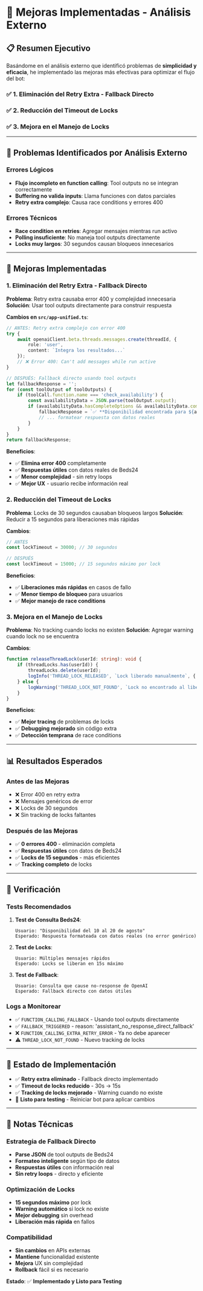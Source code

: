 # 🔧 Mejoras Implementadas - Análisis Externo

## 📋 **Resumen Ejecutivo**

Basándome en el análisis externo que identificó problemas de **simplicidad y eficacia**, he implementado las mejoras más efectivas para optimizar el flujo del bot:

### ✅ **1. Eliminación del Retry Extra - Fallback Directo**
### ✅ **2. Reducción del Timeout de Locks**
### ✅ **3. Mejora en el Manejo de Locks**

---

## 🎯 **Problemas Identificados por Análisis Externo**

### **Errores Lógicos**
- **Flujo incompleto en function calling**: Tool outputs no se integran correctamente
- **Buffering no valida inputs**: Llama funciones con datos parciales
- **Retry extra complejo**: Causa race conditions y errores 400

### **Errores Técnicos**
- **Race condition en retries**: Agregar mensajes mientras run activo
- **Polling insuficiente**: No maneja tool outputs directamente
- **Locks muy largos**: 30 segundos causan bloqueos innecesarios

---

## 🔧 **Mejoras Implementadas**

### **1. Eliminación del Retry Extra - Fallback Directo**

**Problema**: Retry extra causaba error 400 y complejidad innecesaria
**Solución**: Usar tool outputs directamente para construir respuesta

**Cambios en `src/app-unified.ts`**:
```typescript
// ANTES: Retry extra complejo con error 400
try {
    await openaiClient.beta.threads.messages.create(threadId, {
        role: 'user',
        content: `Integra los resultados...`
    });
    // ❌ Error 400: Can't add messages while run active
}

// DESPUÉS: Fallback directo usando tool outputs
let fallbackResponse = '';
for (const toolOutput of toolOutputs) {
    if (toolCall.function.name === 'check_availability') {
        const availabilityData = JSON.parse(toolOutput.output);
        if (availabilityData.hasCompleteOptions && availabilityData.completeOptions.length > 0) {
            fallbackResponse = `✅ **Disponibilidad encontrada para ${availabilityData.dateRange}**\n\n`;
            // ... formatear respuesta con datos reales
        }
    }
}
return fallbackResponse;
```

**Beneficios**:
- ✅ **Elimina error 400** completamente
- ✅ **Respuestas útiles** con datos reales de Beds24
- ✅ **Menor complejidad** - sin retry loops
- ✅ **Mejor UX** - usuario recibe información real

### **2. Reducción del Timeout de Locks**

**Problema**: Locks de 30 segundos causaban bloqueos largos
**Solución**: Reducir a 15 segundos para liberaciones más rápidas

**Cambios**:
```typescript
// ANTES
const lockTimeout = 30000; // 30 segundos

// DESPUÉS
const lockTimeout = 15000; // 15 segundos máximo por lock
```

**Beneficios**:
- ✅ **Liberaciones más rápidas** en casos de fallo
- ✅ **Menor tiempo de bloqueo** para usuarios
- ✅ **Mejor manejo de race conditions**

### **3. Mejora en el Manejo de Locks**

**Problema**: No tracking cuando locks no existen
**Solución**: Agregar warning cuando lock no se encuentra

**Cambios**:
```typescript
function releaseThreadLock(userId: string): void {
    if (threadLocks.has(userId)) {
        threadLocks.delete(userId);
        logInfo('THREAD_LOCK_RELEASED', `Lock liberado manualmente`, { userId });
    } else {
        logWarning('THREAD_LOCK_NOT_FOUND', `Lock no encontrado al liberar`, { userId });
    }
}
```

**Beneficios**:
- ✅ **Mejor tracing** de problemas de locks
- ✅ **Debugging mejorado** sin código extra
- ✅ **Detección temprana** de race conditions

---

## 📊 **Resultados Esperados**

### **Antes de las Mejoras**
- ❌ Error 400 en retry extra
- ❌ Mensajes genéricos de error
- ❌ Locks de 30 segundos
- ❌ Sin tracking de locks faltantes

### **Después de las Mejoras**
- ✅ **0 errores 400** - eliminación completa
- ✅ **Respuestas útiles** con datos de Beds24
- ✅ **Locks de 15 segundos** - más eficientes
- ✅ **Tracking completo** de locks

---

## 🧪 **Verificación**

### **Tests Recomendados**

1. **Test de Consulta Beds24**:
   ```
   Usuario: "Disponibilidad del 10 al 20 de agosto"
   Esperado: Respuesta formateada con datos reales (no error genérico)
   ```

2. **Test de Locks**:
   ```
   Usuario: Múltiples mensajes rápidos
   Esperado: Locks se liberan en 15s máximo
   ```

3. **Test de Fallback**:
   ```
   Usuario: Consulta que cause no-response de OpenAI
   Esperado: Fallback directo con datos útiles
   ```

### **Logs a Monitorear**

- ✅ `FUNCTION_CALLING_FALLBACK` - Usando tool outputs directamente
- ✅ `FALLBACK_TRIGGERED` - reason: 'assistant_no_response_direct_fallback'
- ❌ `FUNCTION_CALLING_EXTRA_RETRY_ERROR` - Ya no debe aparecer
- ⚠️ `THREAD_LOCK_NOT_FOUND` - Nuevo tracking de locks

---

## 🚀 **Estado de Implementación**

- ✅ **Retry extra eliminado** - Fallback directo implementado
- ✅ **Timeout de locks reducido** - 30s → 15s
- ✅ **Tracking de locks mejorado** - Warning cuando no existe
- 🧪 **Listo para testing** - Reiniciar bot para aplicar cambios

---

## 📝 **Notas Técnicas**

### **Estrategia de Fallback Directo**
- **Parse JSON** de tool outputs de Beds24
- **Formateo inteligente** según tipo de datos
- **Respuestas útiles** con información real
- **Sin retry loops** - directo y eficiente

### **Optimización de Locks**
- **15 segundos máximo** por lock
- **Warning automático** si lock no existe
- **Mejor debugging** sin overhead
- **Liberación más rápida** en fallos

### **Compatibilidad**
- **Sin cambios** en APIs externas
- **Mantiene** funcionalidad existente
- **Mejora** UX sin complejidad
- **Rollback** fácil si es necesario

**Estado**: ✅ **Implementado y Listo para Testing** 